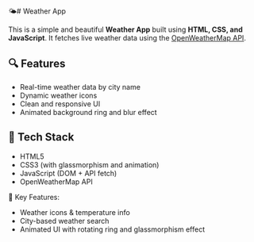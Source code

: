 🌤️# Weather App

This is a simple and beautiful **Weather App** built using **HTML, CSS, and JavaScript**. It fetches live weather data using the [OpenWeatherMap API](https://openweathermap.org/api).

## 🔍 Features
- Real-time weather data by city name
- Dynamic weather icons
- Clean and responsive UI
- Animated background ring and blur effect



## 🚀 Tech Stack
- HTML5
- CSS3 (with glassmorphism and animation)
- JavaScript (DOM + API fetch)
- OpenWeatherMap API

📌 Key Features:
- Weather icons & temperature info
- City-based weather search
- Animated UI with rotating ring and glassmorphism effect
